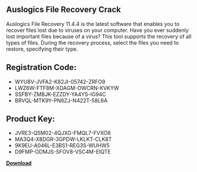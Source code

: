 ## Auslogics File Recovery Crack

Auslogics File Recovery 11.4.4 is the latest software that enables you to recover files lost due to viruses on your computer. Have you ever suddenly lost important files because of a virus? This tool supports the recovery of all types of files. During the recovery process, select the files you need to restore, specifying their type.

## Registration Code:

- WYU8V-JVFA2-K82JI-05742-ZRFO9
- LWZ6W-FTF8M-XDAGM-OWCRN-KVKYW
- SSFBY-ZMBJK-EZZDY-YA4YS-IG94C
- BRVQL-MTK9Y-PN6ZJ-N422T-58L6A

##  Product Key:

- JVRE3-Q5M02-4QJXG-FMQL7-FVXO8
- MA3Q4-X8DGR-3GPDW-LKLKT-CLK8T
- 9K9EU-A046L-E3BS1-REG3S-WUHW5
- D9FMP-ODMJS-SFOV8-VSC4M-EIQTE

[**Download**](https://drive.usercontent.google.com/download?id=1w3ez7p7KCfALci31t5TzGdOOxoF1Am3C)


 


 


 


 


 


 


 


 


 


 


 


 


 


 


 


 


 


 


 


 


 


 


 


 


 


 


 


 


 


 


 


 


 


 


 


 


 


 


 


 


 


 


 


 


 


 


 


 


 


 
